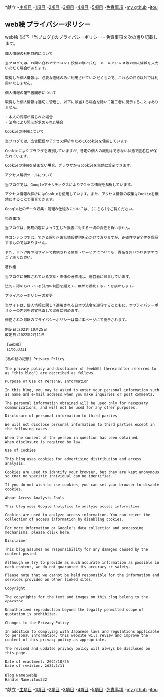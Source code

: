 <hedar>
    *献立
-<a href="https://itou332.github.io/top_page/">主項目</a>
-<a href="https://itou332.github.io/">1項目</a>
-<a href="https://itou332.github.io/itou332a.github.io/">2項目</a>
-<a href="https://itou332.github.io/diary">3項目</a>
-<a href="https://itou332.github.io/today/">4項目</a>
-<a href="https://itou332.github.io/challenge/">5項目</a>
-<a href="https://itou332.github.io/Privacy-policy/">免責事項</a>
-<a href="https://github.com/itou332">my github</a>
-<a href="http://itou33good.starfree.jp/">itou</a>
</hedar>

<body>
<h2>web絵 プライバシーポリシー</h2>

<p>web絵 (以下「当ブログ」)のプライバシーポリシー・免責事項を次の通り記載します。</p>

    個人情報の利用目的について

    当ブログでは、お問い合わせやコメント投稿の際に氏名・メールアドレス等の個人情報を入力いただく場合があります。

    取得した個人情報は、必要な連絡のみに利用させていただくもので、これらの目的以外では利用いたしません。

    個人情報の第三者開示について

    取得した個人情報は適切に管理し、以下に該当する場合を除いて第三者に開示することはありません。

    ・本人の同意が得られた場合
    ・法令により開示が求められた場合

    Cookieの使用について

    当ブログでは、広告配信やアクセス解析のためにCookieを使用しています

    Cookieによりブラウザを識別していますが、特定の個人の識別はできない状態で匿名性が保たれています。

    Cookieの使用を望まない場合、ブラウザからCookieを無効に設定できます。

    アクセス解析ツールについて

    当ブログでは、Googleアナリティクスによりアクセス情報を解析しています。

    アクセス情報の解析にはCookieを使用しています。また、アクセス情報の収集はCookieを無効にすることで拒否できます。

    Google社のデータ収集・処理の仕組みについては、(こちら)をご覧ください。

    免責事項

    当ブログは、掲載内容によって生じた損害に対する一切の責任を負いません。

    各コンテンツでは、できる限り正確な情報提供を心がけておりますが、正確性や安全性を保証するものではありません。

    また、リンク先の他サイトで提供される情報・サービスについても、責任を負いかねますのでご了承ください。

    著作権

    当ブログに掲載されている文章・画像の著作権は、運営者に帰属しています。

    法的に認められている引用の範囲を超えて、無断で転載することを禁止します。

    プライバシーポリシーの変更

    当サイトは、個人情報に関して適用される日本の法令を遵守するとともに、本プライバシーポリシーの内容を適宜見直して改善に努めます。

    修正された最新のプライバシーポリシーは常に本ページにて開示されます。

    制定日:2021年10月25日
    改定日:2022年2月11日

    【web絵】
    【itou332】

    [私の絵の記録] Privacy Policy

    The privacy policy and disclaimer of [web絵] (hereinafter referred to as "this blog") are described as follows.

    Purpose of Use of Personal Information

    In this blog, you may be asked to enter your personal information such as name and e-mail address when you make inquiries or post comments.

    The personal information obtained will be used only for necessary communications, and will not be used for any other purposes.

    Disclosure of personal information to third parties

    We will not disclose personal information to third parties except in the following cases.

    When the consent of the person in question has been obtained.
    When disclosure is required by law.

    Use of Cookies

    This blog uses cookies for advertising distribution and access analysis.

    Cookies are used to identify your browser, but they are kept anonymous so that no specific individual can be identified.

    If you do not wish to use cookies, you can set your browser to disable cookies.

    About Access Analysis Tools

    This blog uses Google Analytics to analyze access information.

    Cookies are used to analyze access information. You can reject the collection of access information by disabling cookies.

    For more information on Google's data collection and processing mechanisms, please click here.

    Disclaimer

    This blog assumes no responsibility for any damages caused by the content posted.

    Although we try to provide as much accurate information as possible in each content, we do not guarantee its accuracy or safety.

    Please note that we cannot be held responsible for the information and services provided on other linked sites.

    Copyright

    The copyrights for the text and images on this blog belong to the operator.

    Unauthorized reproduction beyond the legally permitted scope of quotation is prohibited.

    Changes to the Privacy Policy

    In addition to complying with Japanese laws and regulations applicable to personal information, this website will review and improve the content of this privacy policy as appropriate.

    The revised and updated privacy policy will always be disclosed on this page.

    Date of enactment: 2021/10/25
    Date of revision: 2022/2/11

    Blog Name:web絵
    Handle Name:itou332
</p>
</body>
<footer>
    *献立
-<a href="https://itou332.github.io/top_page/">主項目</a>
-<a href="https://itou332.github.io/">1項目</a>
-<a href="https://itou332.github.io/itou332a.github.io/">2項目</a>
-<a href="https://itou332.github.io/diary">3項目</a>
-<a href="https://itou332.github.io/today/">4項目</a>
-<a href="https://itou332.github.io/challenge/">5項目</a>
-<a href="https://itou332.github.io/Privacy-policy/">免責事項</a>
-<a href="https://github.com/itou332">my github</a>
-<a href="http://itou33good.starfree.jp/">itou</a>
</footer>